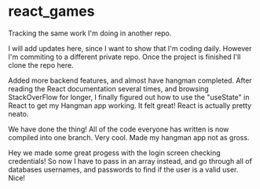 # react_games

Tracking the same work I'm doing in another repo.

I will add updates here, since I want to show that I'm coding daily.
However I'm commiting to a different private repo.
Once the project is finished I'll clone the repo here.

Added more backend features, and almost have hangman completed.
After reading the React documentation several times, and browsing StackOverFlow for longer, I finally figured out how to use the "useState" in React to get my Hangman app working. It felt great! React is actually pretty neato.

We have done the thing! All of the code everyone has written is now compiled into one branch. Very cool.
Made my hangman app not as gross.

Hey we made some great progess with the login screen checking credentials! So now I have to pass in an array instead, and
go through all of databases usernames, and passwords to find if the user is a valid user. Nice!
